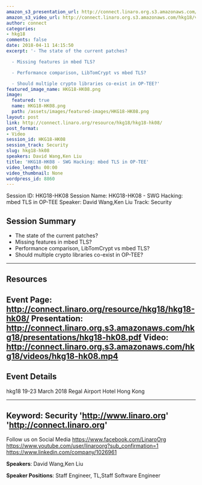 ```yaml
---
amazon_s3_presentation_url: http://connect.linaro.org.s3.amazonaws.com/hkg18/presentations/hkg18-hk08.pdf
amazon_s3_video_url: http://connect.linaro.org.s3.amazonaws.com/hkg18/videos/hkg18-hk08.mp4
author: connect
categories:
- hkg18
comments: false
date: 2018-04-11 14:15:50
excerpt: '- The state of the current patches?

  - Missing features in mbed TLS?

  - Performance comparison, LibTomCrypt vs mbed TLS?

  - Should multiple crypto libraries co-exist in OP-TEE?'
featured_image_name: HKG18-HK08.png
image:
  featured: true
  name: HKG18-HK08.png
  path: /assets/images/featured-images/HKG18-HK08.png
layout: post
link: http://connect.linaro.org/resource/hkg18/hkg18-hk08/
post_format:
- Video
session_id: HKG18-HK08
session_track: Security
slug: hkg18-hk08
speakers: David Wang,Ken Liu
title: 'HKG18-HK08 - SWG Hacking: mbed TLS in OP-TEE'
video_length: 00:00
video_thumbnail: None
wordpress_id: 8860
---
```


Session ID: HKG18-HK08
Session Name: HKG18-HK08 - SWG Hacking: mbed TLS in OP-TEE
Speaker: David Wang,Ken Liu
Track: Security


## Session Summary
- The state of the current patches?
- Missing features in mbed TLS?
- Performance comparison, LibTomCrypt vs mbed TLS?
- Should multiple crypto libraries co-exist in OP-TEE?

---------------------------------------------------
## Resources
Event Page: http://connect.linaro.org/resource/hkg18/hkg18-hk08/
Presentation: http://connect.linaro.org.s3.amazonaws.com/hkg18/presentations/hkg18-hk08.pdf
Video: http://connect.linaro.org.s3.amazonaws.com/hkg18/videos/hkg18-hk08.mp4
 ---------------------------------------------------
## Event Details
hkg18
19-23 March 2018 
Regal Airport Hotel Hong Kong

---------------------------------------------------
Keyword: Security
'http://www.linaro.org'
'http://connect.linaro.org'
---------------------------------------------------
Follow us on Social Media
https://www.facebook.com/LinaroOrg
https://www.youtube.com/user/linaroorg?sub_confirmation=1
https://www.linkedin.com/company/1026961

**Speakers**: David Wang,Ken Liu

**Speaker Positions**: Staff Engineer, TL,Staff Software Engineer